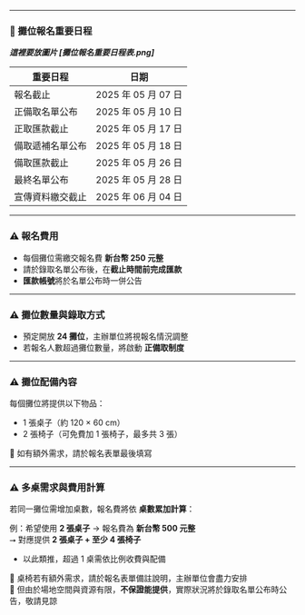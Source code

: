 

---

### 📅 攤位報名重要日程

***這裡要放圖片 [攤位報名重要日程表.png]***

| 重要日程|日期|
|----------------------|--------------------|
| 報名截止| 2025 年 05 月 07 日|
| 正備取名單公布| 2025 年 05 月 10 日|
| 正取匯款截止| 2025 年 05 月 17 日|
| 備取遞補名單公布| 2025 年 05 月 18 日|
| 備取匯款截止| 2025 年 05 月 26 日|
| 最終名單公布| 2025 年 05 月 28 日|
| 宣傳資料繳交截止| 2025 年 06 月 04 日|

---

### ⚠️ 報名費用
- 每個攤位需繳交報名費 **新台幣 250 元整**
- 請於錄取名單公布後，在**截止時間前完成匯款**
- **匯款帳號**將於名單公布時一併公告

---

### ⚠️ 攤位數量與錄取方式
- 預定開放 **24 攤位**，主辦單位將視報名情況調整
- 若報名人數超過攤位數量，將啟動 **正備取制度**

---

### ⚠️ 攤位配備內容
每個攤位將提供以下物品：
- 1 張桌子（約 120 × 60 cm）
- 2 張椅子（可免費加 1 張椅子，最多共 3 張）

📌 如有額外需求，請於報名表單最後填寫

---

### ⚠️ 多桌需求與費用計算
若同一攤位需增加桌數，報名費將依 **桌數累加計算**：

例：希望使用 **2 張桌子** → 報名費為 **新台幣 500 元整**  
⭢ 對應提供 **2 張桌子 + 至少 4 張椅子**

- 以此類推，超過 1 桌需依比例收費與配備

📌 桌椅若有額外需求，請於報名表單備註說明，主辦單位會盡力安排  
📌 但由於場地空間與資源有限，**不保證能提供**，實際狀況將於錄取名單公布時公告，敬請見諒
